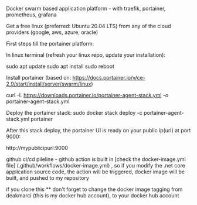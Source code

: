 Docker swarm based application platform - with traefik, portainer, prometheus, grafana

Get a free linux (preferred: Ubuntu 20.04 LTS) from any of the cloud providers (google, aws, azure, oracle)

First steps till the portainer platform:

In linux terminal (refresh your linux repo, update your installation):

sudo apt update
sudo apt install
sudo reboot

Install portainer
(based on: https://docs.portainer.io/v/ce-2.9/start/install/server/swarm/linux)

curl -L https://downloads.portainer.io/portainer-agent-stack.yml
-o portainer-agent-stack.yml

Deploy the portainer stack:
sudo docker stack deploy -c portainer-agent-stack.yml portainer

After this stack deploy, the portainer UI is ready on your public ip(url) at port 9000:

http://mypublicipurl:9000

github ci/cd pileline - github action is built in [check the docker-image.yml file] (.github/workflows/docker-image.yml) , so if you modify the .net core application source code, the action will be triggered, docker image will be built, and pushed to my repository

if you clone this
** don't forget to change the docker image tagging from deakmarci (this is my docker hub account), to your docker hub account
